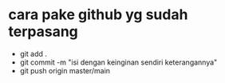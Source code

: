 # cara pake github yg sudah terpasang 
- git add .
- git commit -m "isi dengan keinginan sendiri keterangannya"
- git push origin master/main 



